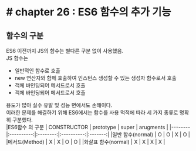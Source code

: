 # # chapter 26 : ES6 함수의 추가 기능

## 함수의 구분
ES6 이전까지 JS의 함수는 별다른 구분 없이 사용했음.  
JS 함수는 
- 일반적인 함수로 호출
- new 연산자와 함께 호출하여 인스턴스 생성할 수 있는 생성자 함수로서 호출
- 객체 바인딩되어 메서드로서 호출
- 객체 바인딩되어 메서드로서 호출

용도가 많아 실수 유발 및 성능 면에서도 손해이다.  
이러한 문제를 해결하기 위해 ES6에서는 함수를 사용 먹적에 따라 세 가지 종류로 명확히 구분했다.  
|ES6함수 의 구분 | CONSTRUCTOR | prototype | super | arugments |
|--------|:----------:|:--------:|:----------:|:-------:|
|일반 함수(normal) | O | O | X | O |
|메서드(Method) | X | X | O | O |
|화살표 함수(normal) | X | X | X | X |

